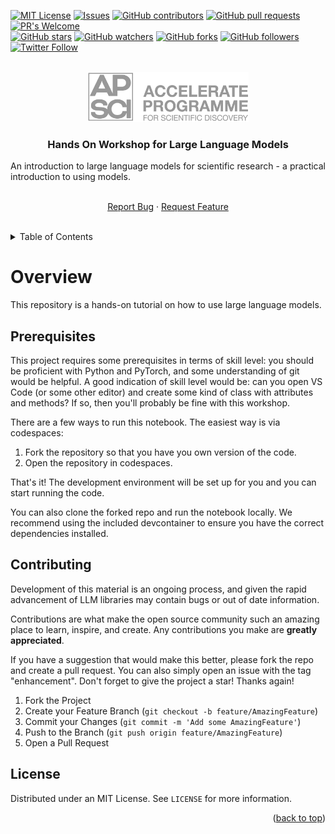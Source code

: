 <!-- Improved compatibility of back to top link: See: https://github.com/othneildrew/Best-README-Template/pull/73 -->

<!-- PROJECT SHIELDS -->
<!-- [![Contributors][contributors-shield]][contributors-url]
[![Forks][forks-shield]][forks-url]
[![Stargazers][stars-shield]][stars-url]
[![Issues][issues-shield]][issues-url]
[![GPL License][license-shield]][license-url] -->
[![MIT License](https://img.shields.io/badge/License-GPLv3-brightgreen.svg)](https://opensource.org/licenses/)
[![Issues](https://img.shields.io/github/issues-raw/acceleratescience/llms-dbt.svg?maxAge=25000)](https://github.com/acceleratescience/llms-dbt/issues)
[![GitHub contributors](https://img.shields.io/github/contributors/acceleratescience/llms-dbt.svg?style=flat)]()
[![GitHub pull requests](https://img.shields.io/github/issues-pr/acceleratescience/llms-dbt.svg?style=flat)]()
[![PR's Welcome](https://img.shields.io/badge/PRs-welcome-brightgreen.svg?style=flat)](http://makeapullrequest.com)
<br>
[![GitHub stars](https://img.shields.io/github/stars/acceleratescience/llms-dbt.svg?style=social&label=Star)]()
[![GitHub watchers](https://img.shields.io/github/watchers/acceleratescience/llms-dbt.svg?style=social&label=Watch)]()
[![GitHub forks](https://img.shields.io/github/forks/acceleratescience/llms-dbt.svg?style=social&label=Fork)](https://github.com/JonSnow/MyBadges)
[![GitHub followers](https://img.shields.io/github/followers/acceleratescience.svg?style=social&label=Follow)](https://github.com/JonSnow/MyBadges)
[![Twitter Follow](https://img.shields.io/twitter/follow/AccelerateSci.svg?style=social)](https://twitter.com/AccelerateSci)
<!-- [![LinkedIn][linkedin-shield]][linkedin-url] -->


<!-- PROJECT LOGO -->
<br />
<div align="center">
  <a href="https://acceleratescience.github.io/">
    <img src="./imgs/full_acc.png" alt="Logo" height=80>
  </a>

  <h3 align="center">Hands On Workshop for Large Language Models</h3>

  <p align="justify">
    An introduction to large language models for scientific research - a practical introduction to using models.
  </p>
  <p align="center">
    <!-- <a href="https://acceleratescience.github.io/llms-dbt/" style="font-size: 20px; text-decoration: none"><strong>Start »</strong></a>
    <br />
    <br /> -->
    <br />
    <a href="https://github.com/acceleratescience/llms-dbt/issues">Report Bug</a>
    ·
    <a href="https://github.com/acceleratescience/llms-dbt/issues">Request Feature</a>
    <br />
    <br />
  </p>
</div>


<!-- TABLE OF CONTENTS -->
<details>
  <summary>Table of Contents</summary>
  <ol>
    <li><a href="#overview">Overview</a></li>
    <li><a href="#prerequisites">Prerequisites</a></li>
    <li><a href="#contributing">Contributing</a></li>
    <li><a href="#license">License</a></li>
  </ol>
</details>



<!---------------------------------------------------------------------------->

[Button Shield]: https://img.shields.io/badge/Shield_Buttons-37a779?style=for-the-badge

[License]: LICENSE
[Shield]: Types/Shield.md
[#]: #


<!---------------------------------[ Badges ]---------------------------------->

[Badge License]: https://img.shields.io/badge/-BY_SA_4.0-ae6c18.svg?style=for-the-badge&labelColor=EF9421&logoColor=white&logo=CreativeCommons
[Badge Likes]: https://img.shields.io/github/stars/MarkedDown/Buttons?style=for-the-badge&labelColor=d0ab23&color=b0901e&logoColor=white&logo=Trustpilot

# Overview
This repository is a hands-on tutorial on how to use large language models.

<!-- GETTING STARTED -->
## Prerequisites
This project requires some prerequisites in terms of skill level: you should be proficient with Python and PyTorch, and some understanding of git would be helpful. A good indication of skill level would be: can you open VS Code (or some other editor) and create some kind of class with attributes and methods? If so, then you'll probably be fine with this workshop.

There are a few ways to run this notebook. The easiest way is via codespaces:

1. Fork the repository so that you have you own version of the code.
2. Open the repository in codespaces.

That's it! The development environment will be set up for you and you can start running the code.

You can also clone the forked repo and run the notebook locally. We recommend using the included devcontainer to ensure you have the correct dependencies installed.

<!-- CONTRIBUTING -->
## Contributing

Development of this material is an ongoing process, and given the rapid advancement of LLM libraries may contain bugs or out of date information.

Contributions are what make the open source community such an amazing place to learn, inspire, and create. Any contributions you make are **greatly appreciated**.

If you have a suggestion that would make this better, please fork the repo and create a pull request. You can also simply open an issue with the tag "enhancement".
Don't forget to give the project a star! Thanks again!

1. Fork the Project
2. Create your Feature Branch (`git checkout -b feature/AmazingFeature`)
3. Commit your Changes (`git commit -m 'Add some AmazingFeature'`)
4. Push to the Branch (`git push origin feature/AmazingFeature`)
5. Open a Pull Request


<!-- LICENSE -->
## License

Distributed under an MIT License. See `LICENSE` for more information.

<p align="right">(<a href="#top">back to top</a>)</p>


<!-- MARKDOWN LINKS & IMAGES -->
<!-- https://www.markdownguide.org/basic-syntax/#reference-style-links -->
[contributors-shield]: https://img.shields.io/github/contributors/acceleratescience/llms-dbt.svg?style=for-the-badge
[contributors-url]: https://github.com/acceleratescience/llms-dbt/graphs/contributors
[forks-shield]: https://img.shields.io/github/forks/acceleratescience/llms-dbt.svg?style=for-the-badge
[forks-url]: https://github.com/acceleratescience/llms-dbt/network/members
[stars-shield]: https://img.shields.io/github/stars/acceleratescience/llms-dbt.svg?style=for-the-badge
[stars-url]: https://github.com/acceleratescience/llms-dbt/stargazers
[issues-shield]: https://img.shields.io/github/issues/acceleratescience/llms-dbt.svg?style=for-the-badge
[issues-url]: https://github.com/acceleratescience/llms-dbt/issues
[license-shield]: https://img.shields.io/github/license/acceleratescience/llms-dbt.svg?style=for-the-badge
[license-url]: https://github.com/acceleratescience/llms-dbt/blob/master/LICENSE.txt
[linkedin-shield]: https://img.shields.io/badge/-LinkedIn-black.svg?style=for-the-badge&logo=linkedin&colorB=555
[linkedin-url]: https://linkedin.com/company/accelerate-programme-for-scientific-discovery/
[product-screenshot]: images/screenshot.png
[Next.js]: https://img.shields.io/badge/next.js-000000?style=for-the-badge&logo=nextdotjs&logoColor=white
[Next-url]: https://nextjs.org/
[React.js]: https://img.shields.io/badge/React-20232A?style=for-the-badge&logo=react&logoColor=61DAFB
[React-url]: https://reactjs.org/
[Vue.js]: https://img.shields.io/badge/Vue.js-35495E?style=for-the-badge&logo=vuedotjs&logoColor=4FC08D
[Vue-url]: https://vuejs.org/
[Angular.io]: https://img.shields.io/badge/Angular-DD0031?style=for-the-badge&logo=angular&logoColor=white
[Angular-url]: https://angular.io/
[Svelte.dev]: https://img.shields.io/badge/Svelte-4A4A55?style=for-the-badge&logo=svelte&logoColor=FF3E00
[Svelte-url]: https://svelte.dev/
[Laravel.com]: https://img.shields.io/badge/Laravel-FF2D20?style=for-the-badge&logo=laravel&logoColor=white
[Laravel-url]: https://laravel.com
[Bootstrap.com]: https://img.shields.io/badge/Bootstrap-563D7C?style=for-the-badge&logo=bootstrap&logoColor=white
[Bootstrap-url]: https://getbootstrap.com
[JQuery.com]: https://img.shields.io/badge/jQuery-0769AD?style=for-the-badge&logo=jquery&logoColor=white
[JQuery-url]: https://jquery.com 


